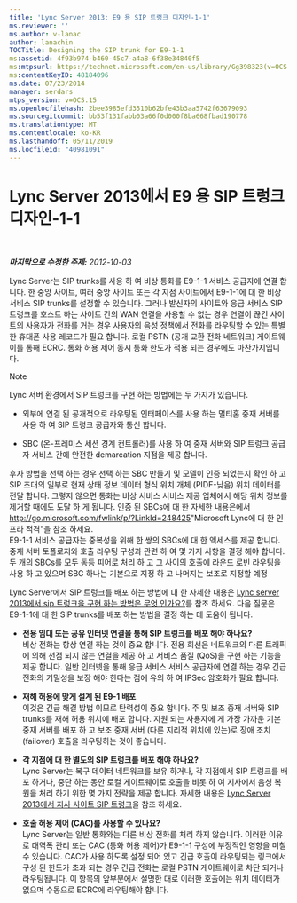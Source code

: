 ```yaml
---
title: 'Lync Server 2013: E9 용 SIP 트렁크 디자인-1-1'
ms.reviewer: ''
ms.author: v-lanac
author: lanachin
TOCTitle: Designing the SIP trunk for E9-1-1
ms:assetid: 4f93b974-b460-45c7-a4a8-6f38e34840f5
ms:mtpsurl: https://technet.microsoft.com/en-us/library/Gg398323(v=OCS.15)
ms:contentKeyID: 48184096
ms.date: 07/23/2014
manager: serdars
mtps_version: v=OCS.15
ms.openlocfilehash: 2bee3985efd3510b62bfe43b3aa5742f63679093
ms.sourcegitcommit: bb53f131fabb03a66f0d000f8ba668fbad190778
ms.translationtype: MT
ms.contentlocale: ko-KR
ms.lasthandoff: 05/11/2019
ms.locfileid: "40981091"
---
```

<div data-xmlns="http://www.w3.org/1999/xhtml">

<div class="topic" data-xmlns="http://www.w3.org/1999/xhtml" data-msxsl="urn:schemas-microsoft-com:xslt" data-cs="http://msdn.microsoft.com/en-us/">

<div data-asp="http://msdn2.microsoft.com/asp">

# <a name="designing-the-sip-trunk-for-e9-1-1-in-lync-server-2013"></a>Lync Server 2013에서 E9 용 SIP 트렁크 디자인-1-1

</div>

<div id="mainSection">

<div id="mainBody">

<span> </span>

_**마지막으로 수정한 주제:** 2012-10-03_

Lync Server는 SIP trunks를 사용 하 여 비상 통화를 E9-1-1 서비스 공급자에 연결 합니다. 한 중앙 사이트, 여러 중앙 사이트 또는 각 지점 사이트에서 E9-1-1에 대 한 비상 서비스 SIP trunks를 설정할 수 있습니다. 그러나 발신자의 사이트와 응급 서비스 SIP 트렁크를 호스트 하는 사이트 간의 WAN 연결을 사용할 수 없는 경우 연결이 끊긴 사이트의 사용자가 전화를 거는 경우 사용자의 음성 정책에서 전화를 라우팅할 수 있는 특별 한 휴대폰 사용 레코드가 필요 합니다. 로컬 PSTN (공개 교환 전화 네트워크) 게이트웨이를 통해 ECRC. 통화 허용 제어 동시 통화 한도가 적용 되는 경우에도 마찬가지입니다.

<div>


> [!NOTE]  
> Lync 서버 환경에서 SIP 트렁크를 구현 하는 방법에는 두 가지가 있습니다. 
> <UL>
> <LI>
> <P>외부에 연결 된 공개적으로 라우팅된 인터페이스를 사용 하는 멀티홈 중재 서버를 사용 하 여 SIP 트렁크 공급자와 통신 합니다.</P>
> <LI>
> <P>SBC (온-프레미스 세션 경계 컨트롤러)를 사용 하 여 중재 서버와 SIP 트렁크 공급자 서비스 간에 안전한 demarcation 지점을 제공 합니다.</P></LI></UL>후자 방법을 선택 하는 경우 선택 하는 SBC 만들기 및 모델이 인증 되었는지 확인 하 고 SIP 초대의 일부로 현재 상태 정보 데이터 형식 위치 개체 (PIDF-낮음) 위치 데이터를 전달 합니다. 그렇지 않으면 통화는 비상 서비스 서비스 제공 업체에서 해당 위치 정보를 제거할 때에도 도달 하 게 됩니다. 인증 된 SBCs에 대 한 자세한 내용은에서 <A href="http://go.microsoft.com/fwlink/p/?linkid=248425">http://go.microsoft.com/fwlink/p/?LinkId=248425</A>"Microsoft Lync에 대 한 인프라 적격"을 참조 하세요.<BR>E9-1-1 서비스 공급자는 중복성을 위해 한 쌍의 SBCs에 대 한 액세스를 제공 합니다. 중재 서버 토폴로지와 호출 라우팅 구성과 관련 하 여 몇 가지 사항을 결정 해야 합니다. 두 개의 SBCs를 모두 동등 피어로 처리 하 고 그 사이의 호출에 라운드 로빈 라우팅을 사용 하 고 있으며 SBC 하나는 기본으로 지정 하 고 나머지는 보조로 지정할 예정



</div>

Lync Server에서 SIP 트렁크를 배포 하는 방법에 대 한 자세한 내용은 [Lync server 2013에서 sip 트렁크을 구현 하는 방법은 무엇 인가요?](lync-server-2013-how-do-i-implement-sip-trunking.md)를 참조 하세요. 다음 질문은 E9-1-1에 대 한 SIP trunks를 배포 하는 방법을 결정 하는 데 도움이 됩니다.

  - **전용 임대 또는 공유 인터넷 연결을 통해 SIP 트렁크를 배포 해야 하나요?**  
    비상 전화는 항상 연결 하는 것이 중요 합니다. 전용 회선은 네트워크의 다른 트래픽에 의해 선점 되지 않는 연결을 제공 하 고 서비스 품질 (QoS)을 구현 하는 기능을 제공 합니다. 일반 인터넷을 통해 응급 서비스 서비스 공급자에 연결 하는 경우 긴급 전화의 기밀성을 보장 해야 한다는 점에 유의 하 여 IPSec 암호화가 필요 합니다.

<!-- end list -->

  - **재해 허용에 맞게 설계 된 E9-1 배포**  
    이것은 긴급 해결 방법 이므로 탄력성이 중요 합니다. 주 및 보조 중재 서버와 SIP trunks를 재해 허용 위치에 배포 합니다. 지원 되는 사용자에 게 가장 가까운 기본 중재 서버를 배포 하 고 보조 중재 서버 (다른 지리적 위치에 있는)로 장애 조치 (failover) 호출을 라우팅하는 것이 좋습니다.

<!-- end list -->

  - **각 지점에 대 한 별도의 SIP 트렁크를 배포 해야 하나요?**  
    Lync Server는 복구 데이터 네트워크를 보유 하거나, 각 지점에서 SIP 트렁크를 배포 하거나, 중단 하는 동안 로컬 게이트웨이로 호출을 비롯 하 여 지사에서 음성 복원을 처리 하기 위한 몇 가지 전략을 제공 합니다. 자세한 내용은 [Lync Server 2013에서 지사 사이트 SIP 트렁크](lync-server-2013-branch-site-sip-trunking.md)을 참조 하세요.

<!-- end list -->

  - **호출 허용 제어 (CAC)를 사용할 수 있나요?**  
    Lync Server는 일반 통화와는 다른 비상 전화를 처리 하지 않습니다. 이러한 이유로 대역폭 관리 또는 CAC (통화 허용 제어)가 E9-1-1 구성에 부정적인 영향을 미칠 수 있습니다. CAC가 사용 하도록 설정 되어 있고 긴급 호출이 라우팅되는 링크에서 구성 된 한도가 초과 되는 경우 긴급 전화는 로컬 PSTN 게이트웨이로 차단 되거나 라우팅됩니다. 이 항목의 앞부분에서 설명한 대로 이러한 호출에는 위치 데이터가 없으며 수동으로 ECRC에 라우팅해야 합니다.

</div>

<span> </span>

</div>

</div>

</div>

